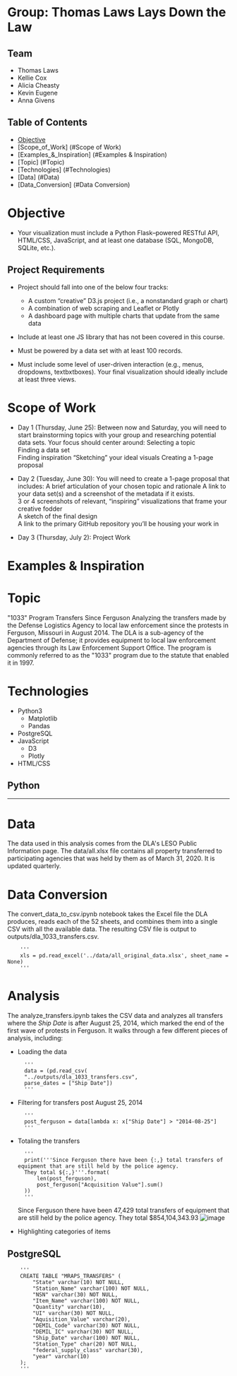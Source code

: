 # Group: Thomas Laws Lays Down the Law

## Team
* Thomas Laws
* Kellie Cox
* Alicia Cheasty
* Kevin Eugene
* Anna Givens

## Table of Contents
* [Objective](#Objective)
* [Scope_of_Work] (#Scope of Work)
* [Examples_&_Inspiration] (#Examples & Inspiration)
* [Topic] (#Topic)
* [Technologies] (#Technologies)
* [Data] (#Data)
* [Data_Conversion] (#Data Conversion)


# Objective 
* Your visualization must include a Python Flask–powered RESTful API, HTML/CSS, JavaScript, and at least one database (SQL, MongoDB, SQLite, etc.). 

## Project Requirements

* Project should fall into one of the below four tracks: 
    * A custom “creative” D3.js project (i.e., a nonstandard graph or chart)
    * A combination of web scraping and Leaflet or Plotly
    * A dashboard page with multiple charts that update from the same data

* Include at least one JS library that has not been covered in this course.
* Must be powered by a data set with at least 100 records.
* Must include some level of user-driven interaction (e.g., menus, dropdowns, textbxtboxes). Your final visualization should ideally include at least three views. 

 
# Scope of Work
* Day 1 (Thursday, June 25):
Between now and Saturday, you will need to start brainstorming topics with your group and researching potential data sets. Your focus should center around:
Selecting a topic 	
Finding a data set	
Finding inspiration	
“Sketching” your ideal visuals
Creating a 1-page proposal

* Day 2 (Tuesday, June 30): 
You will need to create a 1-page proposal that includes:
A brief articulation of your chosen topic and rationale
A link to your data set(s) and a screenshot of the metadata if it exists.	
3 or 4 screenshots of relevant, “inspiring” visualizations that frame your creative fodder	
A sketch of the final design 	
A link to the primary GitHub repository you’ll be housing your work in

* Day 3 (Thursday, July 2):
Project Work

# Examples & Inspiration


# Topic
"1033" Program Transfers Since Ferguson
Analyzing the transfers made by the Defense Logistics Agency to local law enforcement since the protests in Ferguson, Missouri in August 2014.
The DLA is a sub-agency of the Department of Defense; it provides equipment to local law enforcement agencies through its Law Enforcement Support Office. The program is commonly referred to as the "1033" program due to the statute that enabled it in 1997.

# Technologies
* Python3
	* Matplotlib
	* Pandas
* PostgreSQL
* JavaScript
    * D3
    * Plotly
* HTML/CSS


## Python 
_____

# Data
The data used in this analysis comes from the DLA's LESO Public Information page. The data/all.xlsx file contains all property transferred to participating agencies that was held by them as of March 31, 2020. It is updated quarterly.

# Data Conversion
The convert_data_to_csv.ipynb notebook takes the Excel file the DLA produces, reads each of the 52 sheets, and combines them into a single CSV with all the available data. The resulting CSV file is output to outputs/dla_1033_transfers.csv.

        '''
        xls = pd.read_excel('../data/all_original_data.xlsx', sheet_name = None)
        '''

# Analysis
The analyze_transfers.ipynb takes the CSV data and analyzes all transfers where the *Ship Date* is after August 25, 2014, which marked the end of the first wave of protests in Ferguson. It walks through a few different pieces of analysis, including:
* Loading the data

        '''
        data = (pd.read_csv(
        "../outputs/dla_1033_transfers.csv", 
        parse_dates = ["Ship Date"])
        '''

* Filtering for transfers post August 25, 2014

        '''
        post_ferguson = data[lambda x: x["Ship Date"] > "2014-08-25"]
        '''

* Totaling the transfers

        '''
        print('''Since Ferguson there have been {:,} total transfers of equipment that are still held by the police agency.
        They total ${:,}'''.format(
            len(post_ferguson),
            post_ferguson["Acquisition Value"].sum()
        ))
        '''
    Since Ferguson there have been 47,429 total transfers of equipment that are still held by the police agency.
    They total $854,104,343.93
![image]('../outputs/yearly_totals.png')

* Highlighting categories of items 

## PostgreSQL

        '''
        CREATE TABLE "MRAPS_TRANSFERS" (
            "State" varchar(10) NOT NULL,
            "Station_Name" varchar(100) NOT NULL,
            "NSN" varchar(30) NOT NULL,
            "Item_Name" varchar(100) NOT NULL,
            "Quantity" varchar(10),
            "UI" varchar(30) NOT NULL,
            "Aquisition_Value" varchar(20),
            "DEMIL_Code" varchar(30) NOT NULL,
            "DEMIL_IC" varchar(30) NOT NULL,
            "Ship_Date" varchar(100) NOT NULL,
            "Station_Type" char(20) NOT NULL,
            "federal_supply_class" varchar(30),
            "year" varchar(10)
        );
        '''